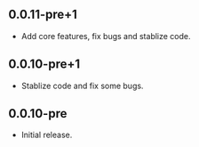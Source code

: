 ## 0.0.11-pre+1

* Add core features, fix bugs and stablize code.

## 0.0.10-pre+1

* Stablize code and fix some bugs.

## 0.0.10-pre

* Initial release.
